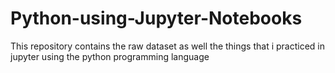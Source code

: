 # Python-using-Jupyter-Notebooks
This repository contains the raw dataset as well the things that i practiced in jupyter using the python programming language 
